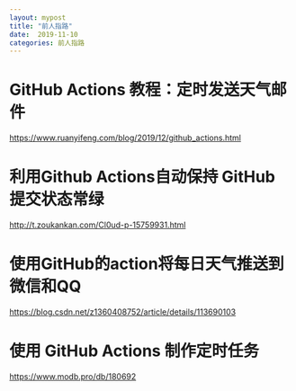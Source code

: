 ```yaml
---
layout: mypost
title: "前人指路"
date:  2019-11-10
categories: 前人指路
---
```



# GitHub Actions 教程：定时发送天气邮件

https://www.ruanyifeng.com/blog/2019/12/github_actions.html





# 利用Github Actions自动保持 GitHub 提交状态常绿

http://t.zoukankan.com/Cl0ud-p-15759931.html





# 使用GitHub的action将每日天气推送到微信和QQ

https://blog.csdn.net/z1360408752/article/details/113690103



# 使用 GitHub Actions 制作定时任务

https://www.modb.pro/db/180692